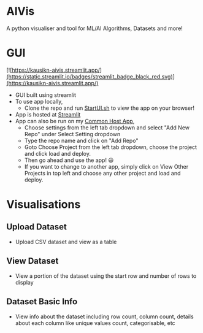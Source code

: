 # AIVis
 A python visualiser and tool for ML/AI Algorithms, Datasets and more!

# GUI
[![https://kausikn-aivis.streamlit.app/](https://static.streamlit.io/badges/streamlit_badge_black_red.svg)](https://kausikn-aivis.streamlit.app/)

- GUI built using streamlit
- To use app locally,
    - Clone the repo and run [StartUI.sh](StartUI.sh) to view the app on your browser!
- App is hosted at [Streamlit](https://kausikn-aivis.streamlit.app/)
- App can also be run on my [Common Host App](https://kausikn-commonhostapp.streamlit.app/),
    - Choose settings from the left tab dropdown and select "Add New Repo" under Select Setting dropdown
    - Type the repo name and click on "Add Repo"
    - Goto Choose Project from the left tab dropdown, choose the project and click load and deploy.
    - Then go ahead and use the app! 😃
    - If you want to change to another app, simply click on View Other Projects in top left and choose any other project and load and deploy.

# Visualisations
## Upload Dataset
- Upload CSV dataset and view as a table

## View Dataset
- View a portion of the dataset using the start row and number of rows to display

## Dataset Basic Info
- View info about the dataset including row count, column count, details about each column like unique values count, categorisable, etc